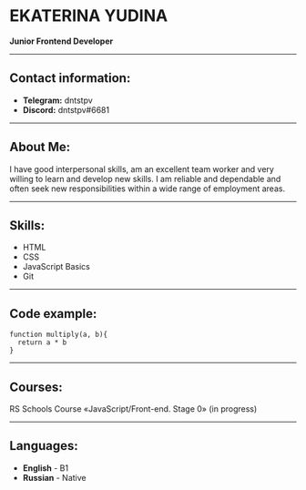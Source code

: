 # EKATERINA YUDINA
**Junior Frontend Developer**
***
## Contact information:
* **Telegram:** dntstpv
* **Discord:** dntstpv#6681
***
## About Me:
I have good interpersonal skills, am an excellent team worker and very willing to learn and develop new skills.
I am reliable and dependable and often seek new responsibilities within a wide range of employment areas.
***
## Skills:
* HTML
* CSS
* JavaScript Basics
* Git
***
## Code example:
```
function multiply(a, b){
  return a * b
}
```
***
## Courses:
RS Schools Course «JavaScript/Front-end. Stage 0» (in progress)
***
## Languages:
* **English** - B1
* **Russian** - Native

